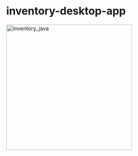 # inventory-desktop-app

<img width="335" alt="inventory_java" src="https://user-images.githubusercontent.com/27458911/121822694-50834a00-cc55-11eb-8a8a-4746c8680d14.png">
